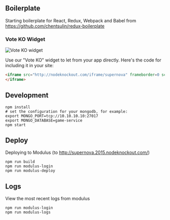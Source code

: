 ## Boilerplate

Starting boilerplate for React, Redux, Webpack and Babel from https://github.com/chentsulin/redux-boilerplate

### Vote KO Widget

![Vote KO widget](http://f.cl.ly/items/1n3g0W0F0G3V0i0d0321/Screen%20Shot%202012-11-04%20at%2010.01.36%20AM.png)

Use our "Vote KO" widget to let from your app directly. Here's the code for
including it in your site:

~~~html
<iframe src="http://nodeknockout.com/iframe/supernova" frameborder=0 scrolling=no allowtransparency=true width=115 height=25>
</iframe>
~~~

## Development
```shell
npm install
# set the configuration for your mongodb, for example:
export MONGO_PORT=tcp://10.10.10.10:27017
export MONGO_DATABASE=game-service
npm start
```

## Deploy

Deploying to Modulus (to http://supernova.2015.nodeknockout.com/)

```shell
npm run build
npm run modulus-login
npm run modulus-deploy
```

## Logs

View the most recent logs from modulus

```shell
npm run modulus-login
npm run modulus-logs
```